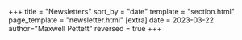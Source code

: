 +++
title = "Newsletters"
sort_by = "date"
template = "section.html" 
page_template = "newsletter.html"
[extra]
date = 2023-03-22
author="Maxwell Pettett"
reversed = true
+++
 